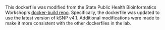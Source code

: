 This dockerfile was modified from the State Public Health Bioinformatics Workshop's [docker-build repo](https://github.com/StaPH-B/docker-builds/tree/master/ksnp4/4.0). Specifically, the dockerfile was updated to use the latest version of kSNP v4.1. Additional modifications were made to make it more consistent with the other dockerfiles in the lab.
